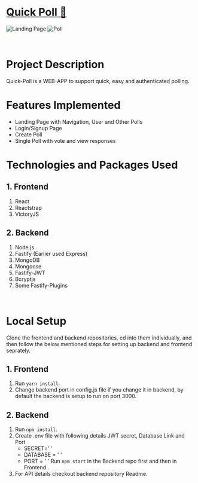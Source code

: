 # [Quick Poll 🔗](https://quickpoll.netlify.app/)

![Landing Page](https://i.ibb.co/mTFM0Lr/Screenshot-from-2021-10-04-18-43-34.png")
![Poll](https://i.ibb.co/56YSfJL/Screenshot-from-2021-10-04-18-45-43.png)

<br/>

# Project Description

Quick-Poll is a WEB-APP to support quick, easy and authenticated polling.


# Features Implemented


   - Landing Page with Navigation, User and Other Polls 
   - Login/Signup Page
   - Create Poll 
   - Single Poll with vote and view responses
 
 
# Technologies and Packages Used

## 1. Frontend

1. React
2. Reactstrap
3. VictoryJS

## 2. Backend

1. Node.js
2. Fastify (Earlier used Express)
3. MongoDB
4. Mongoose
5. Fastify-JWT
6. Bcryptjs
7. Some Fastify-Plugins

<br/>

# Local Setup

Clone the frontend and backend repositories, cd into them individually, and then follow the below mentioned steps for setting up backend and frontend seprately.

## 1. Frontend

1. Run `yarn install`.
2. Change backend port in config.js file if you change it in backend, by default the backend is setup to run on port 3000.

## 2. Backend

1. Run `npm install`.
2. Create .env file with following details JWT secret, Database Link and Port
	- SECRET=' '
	- DATABASE = ' '
	- PORT = ' '
Run `npm start` in the Backend repo first and then in Frontend .
3. For API details checkout backend repository Readme.
